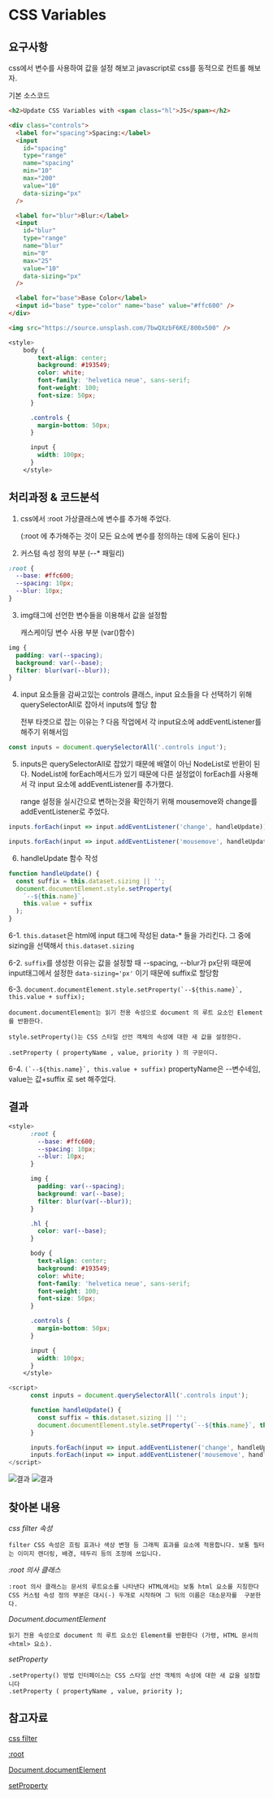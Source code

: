 # CSS Variables

## 요구사항

css에서 변수를 사용하여 값을 설정 해보고 javascript로 css를 동적으로 컨트롤 해보자.

기본 소스코드

```html
<h2>Update CSS Variables with <span class="hl">JS</span></h2>

<div class="controls">
  <label for="spacing">Spacing:</label>
  <input
    id="spacing"
    type="range"
    name="spacing"
    min="10"
    max="200"
    value="10"
    data-sizing="px"
  />

  <label for="blur">Blur:</label>
  <input
    id="blur"
    type="range"
    name="blur"
    min="0"
    max="25"
    value="10"
    data-sizing="px"
  />

  <label for="base">Base Color</label>
  <input id="base" type="color" name="base" value="#ffc600" />
</div>

<img src="https://source.unsplash.com/7bwQXzbF6KE/800x500" />
```

```css
<style>
    body {
        text-align: center;
        background: #193549;
        color: white;
        font-family: 'helvetica neue', sans-serif;
        font-weight: 100;
        font-size: 50px;
      }

      .controls {
        margin-bottom: 50px;
      }

      input {
        width: 100px;
      }
    </style>
```

## 처리과정 & 코드분석

1. css에서 :root 가상클래스에 변수를 추가해 주었다.

   (:root 에 추가해주는 것이 모든 요소에 변수를 정의하는 데에 도움이 된다.)

2. 커스텀 속성 정의 부분 (--\* 패밀리)

```css
:root {
  --base: #ffc600;
  --spacing: 10px;
  --blur: 10px;
}
```

3. img태그에 선언한 변수들을 이용해서 값을 설정함

   캐스케이딩 변수 사용 부분 (var()함수)

```css
img {
  padding: var(--spacing);
  background: var(--base);
  filter: blur(var(--blur));
}
```

4. input 요소들을 감싸고있는 controls 클래스, input 요소들을 다 선택하기 위해 querySelectorAll로 잡아서 inputs에 할당 함

   전부 타겟으로 잡는 이유는 ? 다음 작업에서 각 input요소에 addEventListener를 해주기 위해서임

```javascript
const inputs = document.querySelectorAll('.controls input');
```

5. inputs은 querySelectorAll로 잡았기 때문에 배열이 아닌 NodeList로 반환이 된다. NodeList에 forEach메서드가 있기 때문에 다른 설정없이 forEach를 사용해서 각 input 요소에 addEventListener를 추가했다.

   range 설정을 실시간으로 변하는것을 확인하기 위해 mousemove와 change를 addEventListener로 주었다.

```javascript
inputs.forEach(input => input.addEventListener('change', handleUpdate));

inputs.forEach(input => input.addEventListener('mousemove', handleUpdate));
```

6. handleUpdate 함수 작성

```javascript
function handleUpdate() {
  const suffix = this.dataset.sizing || '';
  document.documentElement.style.setProperty(
    `--${this.name}`,
    this.value + suffix
  );
}
```

6-1. `this.dataset`은 html에 input 태그에 작성된 data-\* 들을 가리킨다. 그 중에 sizing을 선택해서 `this.dataset.sizing`

6-2. `suffix`를 생성한 이유는 값을 설정할 때 --spacing, --blur가 px단위 때문에 input태그에서 설정한 `data-sizing='px'` 이기 때문에 suffix로 할당함

6-3. `` document.documentElement.style.setProperty(`--${this.name}`, this.value + suffix); ``

    document.documentElement는 읽기 전용 속성으로 document 의 루트 요소인 Element를 반환한다.

    style.setProperty()는 CSS 스타일 선언 객체의 속성에 대한 새 값을 설정한다.

    .setProperty ( propertyName , value, priority ) 의 구문이다.

6-4. `` (`--${this.name}`, this.value + suffix) `` propertyName은 --변수네임, value는 값+suffix 로 set 해주었다.

## 결과

```css
<style>
      :root {
        --base: #ffc600;
        --spacing: 10px;
        --blur: 10px;
      }

      img {
        padding: var(--spacing);
        background: var(--base);
        filter: blur(var(--blur));
      }

      .hl {
        color: var(--base);
      }

      body {
        text-align: center;
        background: #193549;
        color: white;
        font-family: 'helvetica neue', sans-serif;
        font-weight: 100;
        font-size: 50px;
      }

      .controls {
        margin-bottom: 50px;
      }

      input {
        width: 100px;
      }
    </style>
```

```javascript
<script>
      const inputs = document.querySelectorAll('.controls input');

      function handleUpdate() {
        const suffix = this.dataset.sizing || '';
        document.documentElement.style.setProperty(`--${this.name}`, this.value + suffix);
      }

      inputs.forEach(input => input.addEventListener('change', handleUpdate));
      inputs.forEach(input => input.addEventListener('mousemove', handleUpdate));
</script>
```

![결과](/JavaScript30/03/blur01.JPG)
![결과](/JavaScript30/03/blur02.JPG)

## 찾아본 내용

_css filter 속성_

    filter CSS 속성은 흐림 효과나 색상 변형 등 그래픽 효과를 요소에 적용합니다. 보통 필터는 이미지 렌더링, 배경, 테두리 등의 조정에 쓰입니다.

_:root 의사 클래스_

    :root 의사 클래스는 문서의 루트요소를 나타낸다 HTML에서는 보통 html 요소를 지칭한다 CSS 커스텀 속성 정의 부분은 대시(-) 두개로 시작하며 그 뒤의 이름은 대소문자를  구분한다.

_Document.documentElement_

    읽기 전용 속성으로 document 의 루트 요소인 Element를 반환한다 (가령, HTML 문서의 <html> 요소).

_setProperty_

    .setProperty() 방법 인터페이스는 CSS 스타일 선언 객체의 속성에 대한 새 값을 설정합니다
    .setProperty ( propertyName , value, priority );

## 참고자료

[css filter](https://developer.mozilla.org/ko/docs/Web/CSS/filter)

[:root](https://brunch.co.kr/@techhtml/27)

[Document.documentElement](https://developer.mozilla.org/ko/docs/Web/API/Document/documentElement)

[setProperty](https://developer.mozilla.org/en-US/docs/Web/API/CSSStyleDeclaration/setProperty)
